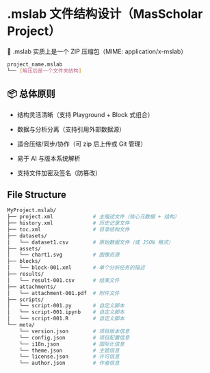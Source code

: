 # .mslab 文件结构设计（MasScholar Project）

🧬 .mslab 实质上是一个 ZIP 压缩包（MIME: application/x-mslab）

```bash
project_name.mslab
└── [解压后是一个文件夹结构]
```

## 📦 总体原则

- 结构灵活清晰（支持 Playground + Block 式组合）

- 数据与分析分离（支持引用外部数据源）

- 适合压缩/同步/协作（可 zip 后上传或 Git 管理）

- 易于 AI 与版本系统解析

- 支持文件加密及签名（防篡改）

## File Structure

```bash
MyProject.mslab/
├── project.xml             # 主描述文件（核心元数据 + 结构）
├── history.xml             # 历史记录文件
├── toc.xml                 # 目录结构文件
├── datasets/
│   └── dataset1.csv        # 原始数据文件（或 JSON 格式）
├── assets/
│   └── chart1.svg          # 图像资源
├── blocks/
│   └── block-001.xml       # 单个分析任务的描述
├── results/
│   └── result-001.csv      # 结果文件
├── attachments/
│   └── attachment-001.pdf  # 附件文件
├── scripts/
│   └── script-001.py       # 自定义脚本
│   └── script-001.ipynb    # 自定义脚本
│   └── script-001.R        # 自定义脚本
└── meta/
    └── version.json        # 项目版本信息
    └── config.json         # 项目配置信息
    └── i18n.json           # 国际化信息
    └── theme.json          # 主题信息
    └── license.json        # 许可信息
    └── author.json         # 作者信息
```
